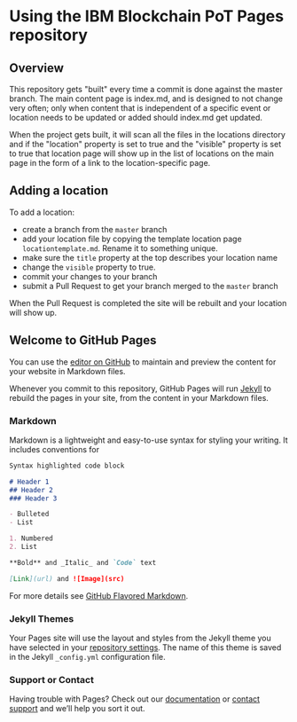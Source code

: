 # Using the IBM Blockchain PoT Pages repository

## Overview
This repository gets "built" every time a commit is done against the master branch.  The main content page is index.md, and is designed to not change very often; only when content that is independent of a specific event or location needs to be updated or added should index.md get updated.

When the project gets built, it will scan all the files in the locations directory and if the "location" property is set to true and the "visible" property is set to true that location page will show up in the list of locations on the main page in the form of a link to the location-specific page.

## Adding a location
To add a location:
- create a branch from the `master` branch
- add your location file by copying the template location page `locationtemplate.md`.  Rename it to something unique.
- make sure the `title` property at the top describes your location name
- change the `visible` property to true.
- commit your changes to your branch
- submit a Pull Request to get your branch merged to the `master` branch

When the Pull Request is completed the site will be rebuilt and your location will show up.



## Welcome to GitHub Pages

You can use the [editor on GitHub](https://github.com/ibm-blockchain-pot/ibm-blockchain-pot.github.io/edit/master/README.md) to maintain and preview the content for your website in Markdown files.

Whenever you commit to this repository, GitHub Pages will run [Jekyll](https://jekyllrb.com/) to rebuild the pages in your site, from the content in your Markdown files.

### Markdown

Markdown is a lightweight and easy-to-use syntax for styling your writing. It includes conventions for

```markdown
Syntax highlighted code block

# Header 1
## Header 2
### Header 3

- Bulleted
- List

1. Numbered
2. List

**Bold** and _Italic_ and `Code` text

[Link](url) and ![Image](src)
```

For more details see [GitHub Flavored Markdown](https://guides.github.com/features/mastering-markdown/).

### Jekyll Themes

Your Pages site will use the layout and styles from the Jekyll theme you have selected in your [repository settings](https://github.com/ibm-blockchain-pot/ibm-blockchain-pot.github.io/settings). The name of this theme is saved in the Jekyll `_config.yml` configuration file.

### Support or Contact

Having trouble with Pages? Check out our [documentation](https://help.github.com/categories/github-pages-basics/) or [contact support](https://github.com/contact) and we’ll help you sort it out.
